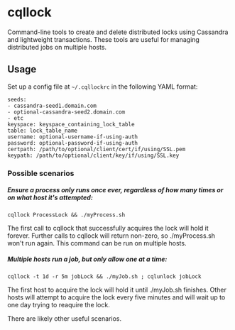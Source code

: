 cqllock
=======

Command-line tools to create and delete distributed locks using Cassandra and lightweight transactions. These tools are useful for managing distributed jobs on multiple hosts.

Usage
-----

Set up a config file at `~/.cqllockrc` in the following YAML format:

```
seeds:
- cassandra-seed1.domain.com
- optional-cassandra-seed2.domain.com
- etc
keyspace: keyspace_containing_lock_table
table: lock_table_name
username: optional-username-if-using-auth
password: optional-password-if-using-auth
certpath: /path/to/optional/client/cert/if/using/SSL.pem
keypath: /path/to/optional/client/key/if/using/SSL.key
```

### Possible scenarios

##### Ensure a process only runs once ever, regardless of how many times or on what host it's attempted:
  ```
  cqllock ProcessLock && ./myProcess.sh
  ```

  The first call to cqllock that successfully acquires the lock will hold it forever. Further calls to cqllock will return non-zero, so ./myProcess.sh won't run again.
  This command can be run on multiple hosts.

##### Multiple hosts run a job, but only allow one at a time:
  ```
  cqllock -t 1d -r 5m jobLock && ./myJob.sh ; cqlunlock jobLock
  ```

  The first host to acquire the lock will hold it until ./myJob.sh finishes. Other hosts will attempt to acquire the lock every five minutes and will wait up to one day
  trying to reaquire the lock.

There are likely other useful scenarios.

